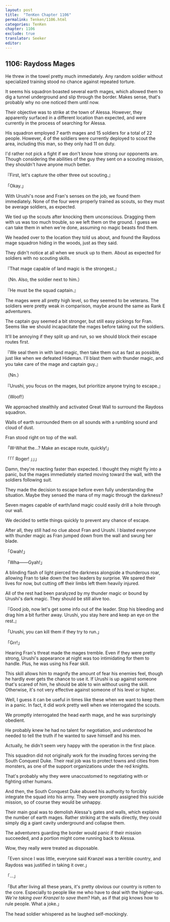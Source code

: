 ```yaml
---
layout: post
title:  "TenKen Chapter 1106"
permalink: Tenken/1106.html
categories: TenKen
chapter: 1106
exclude: true
translator: Seeker
editor: 
---
```

<h2>1106: Raydoss Mages</h2>

He threw in the towel pretty much immediately. Any random soldier without specialized training stood no chance against repeated torture.

It seems his squadron boasted several earth mages, which allowed them to dig a tunnel underground and slip through the border. Makes sense, that's probably why no one noticed them until now.

Their objective was to strike at the town of Alessa. However, they apparently surfaced in a different location than expected, and were currently in the process of searching for Alessa.

His squadron employed 7 earth mages and 15 soldiers for a total of 22 people. However, 4 of the soldiers were currently deployed to scout the area, including this man, so they only had 11 on duty.

I'd rather not pick a fight if we don't know how strong our opponents are. Though considering the abilities of the guy they sent on a scouting mission, they shouldn't have anyone much better.

『First, let's capture the other three out scouting.』

「Okay.」

With Urushi's nose and Fran's senses on the job, we found them immediately. None of the four were properly trained as scouts, so they must be average soldiers, as expected.

We tied up the scouts after knocking them unconscious. Dragging them with us was too much trouble, so we left them on the ground. I guess we can take them in when we're done, assuming no magic beasts find them.

We headed over to the location they told us about, and found the Raydoss mage squadron hiding in the woods, just as they said.

They didn't notice at all when we snuck up to them. About as expected for soldiers with no scouting skills.

『That mage capable of land magic is the strongest.』

（Nn. Also, the soldier next to him.）

『He must be the squad captain.』

The mages were all pretty high level, so they seemed to be veterans. The soldiers were pretty weak in comparison, maybe around the same as Rank E adventurers.

The captain guy seemed a bit stronger, but still easy pickings for Fran. Seems like we should incapacitate the mages before taking out the soldiers.

It'll be annoying if they split up and run, so we should block their escape routes first.

『We seal them in with land magic, then take them out as fast as possible, just like when we defeated Hideman. I'll blast them with thunder magic, and you take care of the mage and captain guy.』

（Nn.）

『Urushi, you focus on the mages, but prioritize anyone trying to escape.』

（Woof!）

We approached stealthily and activated Great Wall to surround the Raydoss squadron.

Walls of earth surrounded them on all sounds with a rumbling sound and cloud of dust.

Fran stood right on top of the wall.

「W-What the...? Make an escape route, quickly!」

「「「 Roger! 」」」

Damn, they're reacting faster than expected. I thought they might fly into a panic, but the mages immediately started moving toward the wall, with the soldiers following suit.

They made the decision to escape before even fully understanding the situation. Maybe they sensed the mana of my magic through the darkness?

Seven mages capable of earth/land magic could easily drill a hole through our wall.

We decided to settle things quickly to prevent any chance of escape.

After all, they still had no clue about Fran and Urushi. I blasted everyone with thunder magic as Fran jumped down from the wall and swung her blade.

「Gwah!」

「Wha――Gyah!」

A blinding flash of light pierced the darkness alongside a thunderous roar, allowing Fran to take down the two leaders by surprise. We spared their lives for now, but cutting off their limbs left them heavily injured.

All of the rest had been paralyzed by my thunder magic or bound by Urushi's dark magic. They should be still alive too.

『Good job, now let's get some info out of the leader. Stop his bleeding and drag him a bit further away. Urushi, you stay here and keep an eye on the rest.』

「Urushi, you can kill them if they try to run.」

「Grr!」

Hearing Fran's threat made the mages tremble. Even if they were pretty strong, Urushi's appearance at night was too intimidating for them to handle. Plus, he was using his Fear skill.

This skill allows him to magnify the amount of fear his enemies feel, though he hardly ever gets the chance to use it. If Urushi is up against someone that's scared of him, he should be able to win without using the skill. Otherwise, it's not very effective against someone of his level or higher.

Well, I guess it can be useful in times like these when we want to keep them in a panic. In fact, it did work pretty well when we interrogated the scouts.

We promptly interrogated the head earth mage, and he was surprisingly obedient.

He probably knew he had no talent for negotiation, and understood he needed to tell the truth if he wanted to save himself and his men.

Actually, he didn't seem very happy with the operation in the first place.

This squadron did not originally work for the invading forces serving the South Conquest Duke. Their real job was to protect towns and cities from monsters, as one of the support organizations under the red knights.

That's probably why they were unaccustomed to negotiating with or fighting other humans.

And then, the South Conquest Duke abused his authority to forcibly integrate the squad into his army. They were promptly assigned this suicide mission, so of course they would be unhappy.

Their main goal was to demolish Alessa's gates and walls, which explains the number of earth mages. Rather striking at the walls directly, they could simply dig a giant cavity underground and collapse them.

The adventurers guarding the border would panic if their mission succeeded, and a portion might come running back to Alessa.

Wow, they really were treated as disposable.

「Even since I was little, everyone said Kranzel was a terrible country, and Raydoss was justified in taking it over.」

「...」

「But after living all these years, it's pretty obvious our country is rotten to the core. Especially to people like me who have to deal with the higher-ups. *We're taking over Kranzel to save them*? Hah, as if that pig knows how to rule people. What a joke.」

The head soldier whispered as he laughed self-mockingly.
